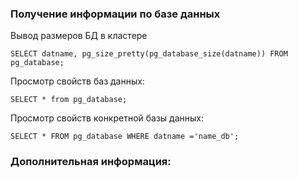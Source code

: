 ### Получение информации по базе данных

Вывод размеров БД в кластере 

    SELECT datname, pg_size_pretty(pg_database_size(datname)) FROM pg_database;
    
Просмотр свойств баз данных:

    SELECT * from pg_database;
    
Просмотр свойств конкретной базы данных:
    
    SELECT * FROM pg_database WHERE datname ='name_db';
    
    
### Дополнительная информация:

